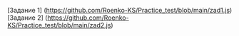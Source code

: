 [Задание 1] (https://github.com/Roenko-KS/Practice_test/blob/main/zad1.js)
[Задание 2] (https://github.com/Roenko-KS/Practice_test/blob/main/zad2.js)
